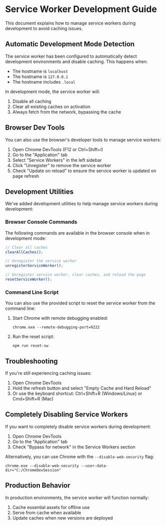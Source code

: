 # Service Worker Development Guide

This document explains how to manage service workers during development to avoid caching issues.

## Automatic Development Mode Detection

The service worker has been configured to automatically detect development environments and disable caching. This happens when:

- The hostname is `localhost`
- The hostname is `127.0.0.1`
- The hostname includes `.local`

In development mode, the service worker will:

1. Disable all caching
2. Clear all existing caches on activation
3. Always fetch from the network, bypassing the cache

## Browser Dev Tools

You can also use the browser's developer tools to manage service workers:

1. Open Chrome DevTools (F12 or Ctrl+Shift+I)
2. Go to the "Application" tab
3. Select "Service Workers" in the left sidebar
4. Click "Unregister" to remove the service worker
5. Check "Update on reload" to ensure the service worker is updated on page refresh

## Development Utilities

We've added development utilities to help manage service workers during development:

### Browser Console Commands

The following commands are available in the browser console when in development mode:

```javascript
// Clear all caches
clearAllCaches();

// Unregister the service worker
unregisterServiceWorker();

// Unregister service worker, clear caches, and reload the page
resetServiceWorker();
```

### Command Line Script

You can also use the provided script to reset the service worker from the command line:

1. Start Chrome with remote debugging enabled:
   ```
   chrome.exe --remote-debugging-port=9222
   ```

2. Run the reset script:
   ```
   npm run reset-sw
   ```

## Troubleshooting

If you're still experiencing caching issues:

1. Open Chrome DevTools
2. Hold the refresh button and select "Empty Cache and Hard Reload"
3. Or use the keyboard shortcut: Ctrl+Shift+R (Windows/Linux) or Cmd+Shift+R (Mac)

## Completely Disabling Service Workers

If you want to completely disable service workers during development:

1. Open Chrome DevTools
2. Go to the "Application" tab
3. Check "Bypass for network" in the Service Workers section

Alternatively, you can use Chrome with the `--disable-web-security` flag:

```
chrome.exe --disable-web-security --user-data-dir="C:/ChromeDevSession"
```

## Production Behavior

In production environments, the service worker will function normally:

1. Cache essential assets for offline use
2. Serve from cache when available
3. Update caches when new versions are deployed 
